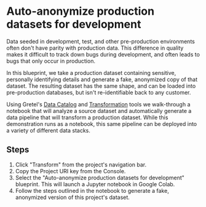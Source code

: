 # Auto-anonymize production datasets for development

Data seeded in development, test, and other pre-production environments often don't have parity with production data. This difference in quality makes it difficult to track down bugs during development, and often leads to bugs that only occur in production.

In this blueprint, we take a production dataset containing sensitive, personally identifying details and generate a fake, anonymized copy of that dataset. The resulting dataset has the same shape, and can be loaded into pre-production databases, but isn't re-identifiable back to any customer.

Using Gretel's [Data Catalog](https://gretel.ai/platform/data-catalog) and [Transformation](https://gretel.ai/platform/transform) tools we walk-through a notebook that will analyze a source dataset and automatically generate a data pipeline that will transform a production dataset. While this demonstration runs as a notebook, this same pipeline can be deployed into a variety of different data stacks.

## Steps

1. Click "Transform" from the project's navigation bar.
1. Copy the Project URI key from the Console.
1. Select the "Auto-anonymize production datasets for development" blueprint. This will launch a Jupyter notebook in Google Colab.
1. Follow the steps outlined in the notebook to generate a fake, anonymized version of this project's dataset.
